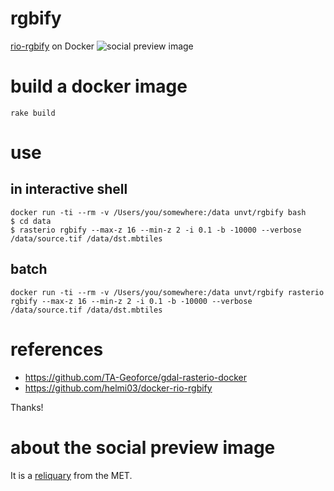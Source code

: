 # rgbify
[rio-rgbify](https://github.com/mapbox/rio-rgbify) on Docker
![social preview image](https://repository-images.githubusercontent.com/458115975/a60adc7f-c03c-4e91-b00e-9fe57d770b8c)

# build a docker image
```
rake build
```

# use
## in interactive shell
```
docker run -ti --rm -v /Users/you/somewhere:/data unvt/rgbify bash
$ cd data
$ rasterio rgbify --max-z 16 --min-z 2 -i 0.1 -b -10000 --verbose /data/source.tif /data/dst.mbtiles
```

## batch
```
docker run -ti --rm -v /Users/you/somewhere:/data unvt/rgbify rasterio rgbify --max-z 16 --min-z 2 -i 0.1 -b -10000 --verbose /data/source.tif /data/dst.mbtiles
```

# references
- https://github.com/TA-Geoforce/gdal-rasterio-docker
- https://github.com/helmi03/docker-rio-rgbify

Thanks!

# about the social preview image
It is a [reliquary](https://www.metmuseum.org/art/collection/search/463680) from the MET.
